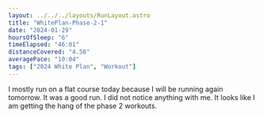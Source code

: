 ```yaml
---
layout: ../../../layouts/RunLayout.astro
title: "WhitePlan-Phase-2-1"
date: "2024-01-29"
hoursOfSleep: "6"
timeElapsed: "46:01"
distanceCovered: "4.58"
averagePace: "10:04"
tags: ["2024 White Plan", "Workout"]
---
```


I mostly run on a flat course today because I will be running again tomorrow. It was a good run. I did not notice anything with me. It looks like I am getting the hang of the phase 2 workouts.
